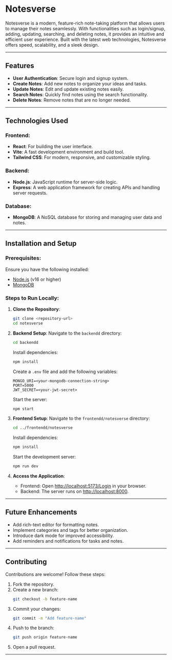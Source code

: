 # Notesverse

Notesverse is a modern, feature-rich note-taking platform that allows users to manage their notes seamlessly. With functionalities such as login/signup, adding, updating, searching, and deleting notes, it provides an intuitive and efficient user experience. Built with the latest web technologies, Notesverse offers speed, scalability, and a sleek design.

---

## Features

- **User Authentication**: Secure login and signup system.
- **Create Notes**: Add new notes to organize your ideas and tasks.
- **Update Notes**: Edit and update existing notes easily.
- **Search Notes**: Quickly find notes using the search functionality.
- **Delete Notes**: Remove notes that are no longer needed.

---

## Technologies Used

### Frontend:
- **React**: For building the user interface.
- **Vite**: A fast development environment and build tool.
- **Tailwind CSS**: For modern, responsive, and customizable styling.

### Backend:
- **Node.js**: JavaScript runtime for server-side logic.
- **Express**: A web application framework for creating APIs and handling server requests.

### Database:
- **MongoDB**: A NoSQL database for storing and managing user data and notes.

---

## Installation and Setup

### Prerequisites:
Ensure you have the following installed:
- [Node.js](https://nodejs.org/) (v16 or higher)
- [MongoDB](https://www.mongodb.com/)

### Steps to Run Locally:

1. **Clone the Repository**:
   ```bash
   git clone <repository-url>
   cd notesverse
   ```

2. **Backend Setup**:
   Navigate to the `backendd` directory:
   ```bash
   cd backendd
   ```
   Install dependencies:
   ```bash
   npm install
   ```
   Create a `.env` file and add the following variables:
   ```env
   MONGO_URI=<your-mongodb-connection-string>
   PORT=5000
   JWT_SECRET=<your-jwt-secret>
   ```
   Start the server:
   ```bash
   npm start
   ```

3. **Frontend Setup**:
   Navigate to the `frontendd/notesverse` directory:
   ```bash
   cd ../frontendd/notesverse
   ```
   Install dependencies:
   ```bash
   npm install
   ```
   Start the development server:
   ```bash
   npm run dev
   ```

4. **Access the Application**:
   - Frontend: Open [http://localhost:5173/Login](http://localhost:5173/Login) in your browser.
   - Backend: The server runs on [http://localhost:8000](http://localhost:8000).


---

## Future Enhancements

- Add rich-text editor for formatting notes.
- Implement categories and tags for better organization.
- Introduce dark mode for improved accessibility.
- Add reminders and notifications for tasks and notes.

---

## Contributing

Contributions are welcome! Follow these steps:
1. Fork the repository.
2. Create a new branch:
   ```bash
   git checkout -b feature-name
   ```
3. Commit your changes:
   ```bash
   git commit -m "Add feature-name"
   ```
4. Push to the branch:
   ```bash
   git push origin feature-name
   ```
5. Open a pull request.

---

